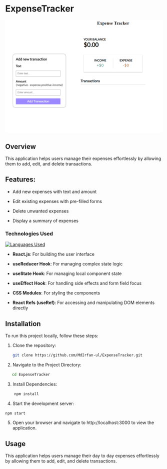 # ExpenseTracker

![Project Screenshot](ExpenseTracker.gif)
## Overview
This application helps users manage their expenses effortlessly by allowing them to add, edit, and delete transactions.


## Features:

- Add new expenses with text and amount

- Edit existing expenses with pre-filled forms

- Delete unwanted expenses

- Display a summary of expenses

### Technologies Used
[![Languages Used](https://skillicons.dev/icons?i=js,html,css,react)](https://skillicons.dev)
- **React.js**: For building the user interface

- **useReducer Hook**: For managing complex state logic

- **useState Hook**: For managing local component state

- **useEffect Hook**: For handling side effects and form field focus

- **CSS Modules**: For styling the components

- **React Refs (useRef)**: For accessing and manipulating DOM elements directly


## Installation

To run this project locally, follow these steps:

1. Clone the repository:

   ```bash
   git clone https://github.com/MdIrfan-ul/ExpenseTracker.git
   ```
2. Navigate to the Project Directory:
```bash
   cd ExpenseTracker
   ```
   
3. Install Dependencies:

 ```bash
     npm install
 ```

4. Start the development server:

```bash
npm start
```
5. Open your browser and navigate to http://localhost:3000 to view the application.

## Usage
This application helps users manage their day to day expenses effortlessly by allowing them to add, edit, and delete transactions.